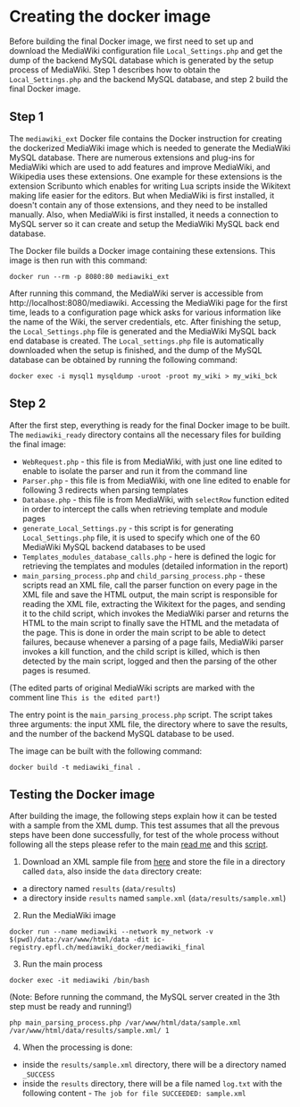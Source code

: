 # Creating the docker image
Before building the final Docker image, we first need to set up and download the MediaWiki configuration file `Local_Settings.php` and get the dump of the backend MySQL database which is generated by the setup process of MediaWiki. Step 1 describes how to obtain the `Local_Settings.php` and the backend MySQL database, and step 2 build the final Docker image.

## Step 1
The `mediawiki_ext` Docker file contains the Docker instruction for creating the dockerized MediaWiki image which is needed to generate the MediaWiki MySQL database. There are numerous extensions and plug-ins for MediaWiki which are used to add features and improve MediaWiki, and Wikipedia uses these extensions. One example for these extensions is the extension Scribunto which enables for writing Lua scripts inside the Wikitext making life easier for the editors. But when MediaWiki is first installed, it doesn't contain any of those extensions, and they need to be installed manually. Also, when MediaWiki is first installed, it needs a connection to MySQL server so it can create and setup the MediaWiki MySQL back end database.

The Docker file builds a Docker image containing these extensions. This image is then run with this command:
```
docker run --rm -p 8080:80 mediawiki_ext
```

After running this command, the MediaWiki server is accessible from http://localhost:8080/mediawiki. Accessing the MediaWiki page for the first time, leads to a configuration page whick asks for various information like the name of the Wiki, the server credentials, etc. After finishing the setup, the `Local_Settings.php` file is generated and the MediaWiki MySQL back end database is created. The `Local_settings.php` file is automatically downloaded when the setup is finished, and the dump of the MySQL database can be obtained by running the following command:

```
docker exec -i mysql1 mysqldump -uroot -proot my_wiki > my_wiki_bck
```

## Step 2
After the first step, everything is ready for the final Docker image to be built. The `mediawiki_ready` directory contains all the necessary files for building the final image:
- `WebRequest.php` - this file is from MediaWiki, with just one line edited to enable to isolate the parser and run it from the command line
- `Parser.php` - this file is from MediaWiki, with one line edited to enable for following 3 redirects when parsing templates
- `Database.php` - this file is from MediaWiki, with `selectRow` function edited in order to intercept the calls when retrieving template and module pages
- `generate_Local_Settings.py` - this script is for generating `Local_Settings.php` file, it is used to specify which one of the 60 MediaWiki MySQL backend databases to be used
- `Templates_modules_database_calls.php` - here is defined the logic for retrieving the templates and modules (detailed information in the report)
- `main_parsing_process.php` and `child_parsing_process.php` - these scripts read an XML file, call the parser function on every page in the XML file and save the HTML output, the main script is responsible for reading the XML file, extracting the Wikitext for the pages, and sending it to the child script, which invokes the MediaWiki parser and returns the HTML to the main script to finally save the HTML and the metadata of the page. This is done in order the main script to be able to detect failures, because whenever a parsing of a page fails, MediaWiki parser invokes a kill function, and the child script is killed, which is then detected by the main script, logged and then the parsing of the other pages is resumed.

(The edited parts of original MediaWiki scripts are marked with the comment line `This is the edited part!`)

The entry point is the `main_parsing_process.php` script. The script takes three arguments: the input XML file, the directory where to save the results, and the number of the backend MySQL database to be used.

The image can be built with the following command:
```
docker build -t mediawiki_final .
```

## Testing the Docker image
After building the image, the following steps explain how it can be tested with a sample from the XML dump. This test assumes that all the prevous steps have been done successfully, for test of the whole process without following all the steps please refer to the main [read me](https://github.com/epfl-dlab/enwiki_history_to_html) and this [script](https://github.com/epfl-dlab/enwiki_history_to_html/blob/master/quick_run.sh).



1. Download an XML sample file from [here](https://ia601000.us.archive.org/0/items/enwiki-20190301-scripts-and-metadata_dlab/sample.xml) and store the file in a directory called `data`, also inside the `data` directory create:
* a directory named `results` (`data/results`)
* a directory inside `results` named `sample.xml` (`data/results/sample.xml`)

2. Run the MediaWiki image
```
docker run --name mediawiki --network my_network -v $(pwd)/data:/var/www/html/data -dit ic-registry.epfl.ch/mediawiki_docker/mediawiki_final
```

3. Run the main process
```
docker exec -it mediawiki /bin/bash
```
(Note: Before running the command, the MySQL server created in the 3th step must be ready and running!)
```
php main_parsing_process.php /var/www/html/data/sample.xml /var/www/html/data/results/sample.xml/ 1
```

4. When the processing is done:
* inside the `results/sample.xml` directory, there will be a directory named `_SUCCESS`
* inside the `results` directory, there will be a file named `log.txt` with the following content - `The job for file SUCCEEDED: sample.xml`
